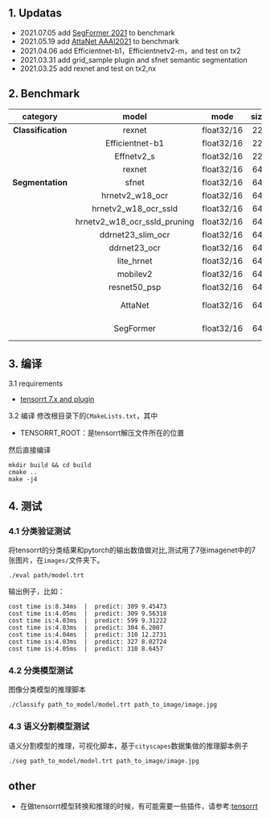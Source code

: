 ## 1. Updatas
- 2021.07.05 add [SegFormer 2021](https://github.com/NVlabs/SegFormer) to benchmark
- 2021.05.19 add [AttaNet AAAI2021](https://github.com/songqi-github/AttaNet) to benchmark
- 2021.04.06 add Efficientnet-b1，Efficientnetv2-m，and test on tx2
- 2021.03.31 add grid_sample plugin and sfnet semantic segmentation
- 2021.03.25 add rexnet and test on tx2,nx

## 2. Benchmark

|      category      |       model       |    mode    | size/(w,h) |  3080/ms  |    nx/ms     |    tx2/ms    |                                   url                                    |
| :----------------: | :---------------: | :--------: | :--------: | :-------: | :----------: | :----------: | :----------------------------------------------------------------------: |
| **Classification** |      rexnet       | float32/16 |  224*224   |  4.04/~   |    ~/8.9     |   ~/25.69    |               [rexnet](https://github.com/clovaai/rexnet)                |
|                    |  Efficientnet-b1  | float32/16 |  224*224   |  1.91/~   |      ~       | 17.47/15.62  |    [Efficientnet](https://github.com/lukemelas/EfficientNet-PyTorch)     |
|                    |    Effnetv2_s     | float32/16 |  224*224   | 3.64/1.57 |      ~       | 32.02/24.99  |    [EfficientnetV2](https://github.com/d-li14/efficientnetv2.pytorch)    |
|                    |      rexnet       | float32/16 |  640*480   |     ~     |    ~/36.6    |   ~/79.27    |               [rexnet](https://github.com/clovaai/rexnet)                |
|  **Segmentation**  |       sfnet       | float32/16 |  640*480   | 8.79/2.71 | 109.74/50.03 | 150.87/99.57 |               [sfnet](https://github.com/lxtGH/SFSegNets)                |
|                    |   hrnetv2_w18_ocr    | float32/16 |  640*480   |     ~     |   ~/65.565   |   ~/183.81   |    [hrnet_ocr](https://github.com/HRNet/HRNet-Semantic-Segmentation)     |
|                    |   hrnetv2_w18_ocr_ssld    | float32/16 |  640*480   |     ~     |   ~/~   |   ~/161.2   |    [hrnet_ocr](https://github.com/HRNet/HRNet-Semantic-Segmentation)     |
|                    |   hrnetv2_w18_ocr_ssld_pruning    | float32/16 |  640*480   |     ~     |   ~/~   |   ~/79.2   |    [hrnet_ocr](https://github.com/HRNet/HRNet-Semantic-Segmentation)     |
|                    | ddrnet23_slim_ocr | float32/16 |  640*480   |     ~     |   ~/17.805   |   ~/47.41    |              [ddrnet](https://github.com/ydhongHIT/DDRNet)               |
|                    |   ddrnet23_ocr    | float32/16 |  640*480   |     ~     |     ~/23     |     ~/93     |              [ddrnet](https://github.com/ydhongHIT/DDRNet)               |
|                    |    lite_hrnet     | float32/16 |  640*480   | 6.23/5.05 |      ~       |      ~       |            [lite_hrnet](https://github.com/HRNet/Lite-HRNet)             |
|                    |     mobilev2      | float32/16 |  640*480   |  ~/3.14   |   ~/62.01    |   ~/137.85   | [mobilev2](https://github.com/CSAILVision/semantic-segmentation-pytorch) |
|                    |   resnet50_psp    | float32/16 |  640*480   |  ~/6.56   |   ~/148.02   |   ~/422.23   | [resnet50](https://github.com/CSAILVision/semantic-segmentation-pytorch) |
|                    |      AttaNet      | float32/16 |  640*480   |    ~/~    |     ~/~      | 61.45/43.33  |        [atta-resnet18](https://github.com/songqi-github/AttaNet)         |
|                    |    SegFormer      | float32/16 |  640*480   |    ~/~    |     ~/~      |633.02/521.88 |        [SegFormer 2021](https://github.com/NVlabs/SegFormer)             |

## 3. 编译

3.1 requirements
- [tensorrt 7.x and plugin](https://github.com/chenjun2hao/TensorRT/tree/release/7.2)

3.2 编译
修改根目录下的`CMakeLists.txt`，其中
- TENSORRT_ROOT：是tensorrt解压文件所在的位置

然后直接编译
```
mkdir build && cd build
cmake ..
make -j4
```

## 4. 测试
### 4.1 分类验证测试
将tensorrt的分类结果和pytorch的输出数值做对比,测试用了7张imagenet中的7张图片，在`images/`文件夹下。

```
./eval path/model.trt
```
输出例子，比如：
```
cost time is:8.34ms  |  predict: 309 9.45473
cost time is:4.05ms  |  predict: 309 9.56318
cost time is:4.03ms  |  predict: 599 9.31222
cost time is:4.03ms  |  predict: 304 6.2007
cost time is:4.04ms  |  predict: 310 12.2731
cost time is:4.03ms  |  predict: 327 8.02724
cost time is:4.05ms  |  predict: 310 8.6457
```

### 4.2 分类模型测试

图像分类模型的推理脚本

```
./classify path_to_model/model.trt path_to_image/image.jpg
```

### 4.3 语义分割模型测试

语义分割模型的推理，可视化脚本，基于`cityscapes`数据集做的推理脚本例子

```bash
./seg path_to_model/model.trt path_to_image/image.jpg
```

## other
- 在做tensorrt模型转换和推理的时候，有可能需要一些插件，请参考:[tensorrt](https://github.com/chenjun2hao/TensorRT/tree/release/7.2)